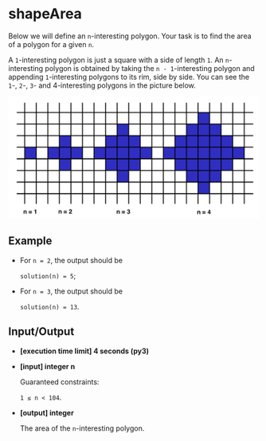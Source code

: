 # shapeArea

Below we will define an `n`-interesting polygon. Your task is to find the area of a polygon for a given `n`.

A `1`-interesting polygon is just a square with a side of length `1`. An `n`-interesting polygon is obtained by taking the `n - 1`-interesting polygon and appending `1`-interesting polygons to its rim, side by side. You can see the `1`-, `2`-, `3`- and 4-interesting polygons in the picture below.

![Interesting Polygon](../../../assets%20(dont%20delete)/arcade-intro-5.png)

## Example

- For `n = 2`, the output should be

	`solution(n) = 5`;

- For `n = 3`, the output should be

	`solution(n) = 13`.

## Input/Output

- **[execution time limit] 4 seconds (py3)**

- **[input] integer n**

	Guaranteed constraints:

	`1 ≤ n < 104`.

- **[output] integer**

	The area of the `n`-interesting polygon.

